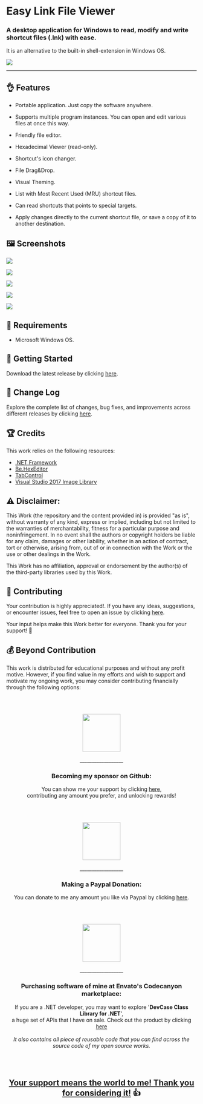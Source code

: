 <!-- Common Project Tags:
desktop-app 
desktop-application 
dotnet 
netframework 
netframework48 
tool 
tools 
vbnet 
visualstudio 
windows 
windows-app 
windows-application 
windows-applications 
windows-forms 
winforms 
 -->

# Easy Link File Viewer

### A desktop application for Windows to read, modify and write shortcut files (.lnk) with ease.

It is an alternative to the built-in shell-extension in Windows OS.

![](Design/GitHub%20Readme.png)

------------------

## 👌 Features

- Portable application. Just copy the software anywhere.

- Supports multiple program instances. You can open and edit various files at once this way.
   
- Friendly file editor.
   
- Hexadecimal Viewer (read-only).
   
- Shortcut's icon changer.
   
- File Drag&Drop.
   
- Visual Theming.
   
- List with Most Recent Used (MRU) shortcut files.
   
- Can read shortcuts that points to special targets.
   
- Apply changes directly to the current shortcut file, or save a copy of it to another destination.


## 🖼️ Screenshots

![](/Images/Easy%20Link%20File%20Viewer%2001.png)

![](/Images/Easy%20Link%20File%20Viewer%2002.png)

![](/Images/Easy%20Link%20File%20Viewer%2003.png)

![](/Images/Easy%20Link%20File%20Viewer%2004.png)

![](/Images/Easy%20Link%20File%20Viewer%2005.png)

## 📝 Requirements

- Microsoft Windows OS.

## 🤖 Getting Started

Download the latest release by clicking [here](https://github.com/ElektroStudios/Easy-Link-File-Viewer/releases/latest).

## 🔄 Change Log

Explore the complete list of changes, bug fixes, and improvements across different releases by clicking [here](/Docs/CHANGELOG.md).

## 🏆 Credits

This work relies on the following resources: 

 - [.NET Framework](https://dotnet.microsoft.com/en-us/download/dotnet-framework)
 - [Be.HexEditor](https://github.com/Pkcs11Admin/Be.HexEditor)
 - [TabControl](https://github.com/oozcitak/TabControl)
 - [Visual Studio 2017 Image Library](https://www.microsoft.com/en-us/download/details.aspx?id=35825)

## ⚠️ Disclaimer:

This Work (the repository and the content provided in) is provided "as is", without warranty of any kind, express or implied, including but not limited to the warranties of merchantability, fitness for a particular purpose and noninfringement. In no event shall the authors or copyright holders be liable for any claim, damages or other liability, whether in an action of contract, tort or otherwise, arising from, out of or in connection with the Work or the use or other dealings in the Work.

This Work has no affiliation, approval or endorsement by the author(s) of the third-party libraries used by this Work.

## 💪 Contributing

Your contribution is highly appreciated!. If you have any ideas, suggestions, or encounter issues, feel free to open an issue by clicking [here](https://github.com/ElektroStudios/Easy-Link-File-Viewer/issues/new/choose). 

Your input helps make this Work better for everyone. Thank you for your support! 🚀

## 💰 Beyond Contribution 

This work is distributed for educational purposes and without any profit motive. However, if you find value in my efforts and wish to support and motivate my ongoing work, you may consider contributing financially through the following options:

<br></br>
<p align="center"><img src="/Images/github_circle.png" height=100></p>
<p align="center">__________________</p>
<h3 align="center">Becoming my sponsor on Github:</h3>
<p align="center">You can show me your support by clicking <a href="https://github.com/sponsors/ElektroStudios/">here</a>, <br align="center">contributing any amount you prefer, and unlocking rewards!</br></p>
<br></br>

<p align="center"><img src="/Images/paypal_circle.png" height=100></p>
<p align="center">__________________</p>
<h3 align="center">Making a Paypal Donation:</h3>
<p align="center">You can donate to me any amount you like via Paypal by clicking <a href="https://www.paypal.com/cgi-bin/webscr?cmd=_s-xclick&hosted_button_id=E4RQEV6YF5NZY">here</a>.</p>
<br></br>

<p align="center"><img src="/Images/envato_circle.png" height=100></p>
<p align="center">__________________</p>
<h3 align="center">Purchasing software of mine at Envato's Codecanyon marketplace:</h3>
<p align="center">If you are a .NET developer, you may want to explore '<b>DevCase Class Library for .NET</b>', <br align="center">a huge set of APIs that I have on sale. Check out the product by clicking <a href="https://codecanyon.net/item/elektrokit-class-library-for-net/19260282">here</a></br><br align="center"><i>It also contains all piece of reusable code that you can find across the source code of my open source works.</i></p>
<br></br>

<h2 align="center"><u>Your support means the world to me! Thank you for considering it!</u> 👍</h2>
